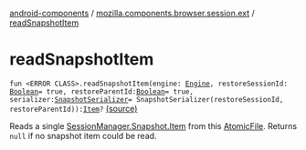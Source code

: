 [android-components](../index.md) / [mozilla.components.browser.session.ext](index.md) / [readSnapshotItem](./read-snapshot-item.md)

# readSnapshotItem

`fun <ERROR CLASS>.readSnapshotItem(engine: `[`Engine`](../mozilla.components.concept.engine/-engine/index.md)`, restoreSessionId: `[`Boolean`](https://kotlinlang.org/api/latest/jvm/stdlib/kotlin/-boolean/index.html)` = true, restoreParentId: `[`Boolean`](https://kotlinlang.org/api/latest/jvm/stdlib/kotlin/-boolean/index.html)` = true, serializer: `[`SnapshotSerializer`](../mozilla.components.browser.session.storage/-snapshot-serializer/index.md)` = SnapshotSerializer(restoreSessionId, restoreParentId)): `[`Item`](../mozilla.components.browser.session/-session-manager/-snapshot/-item/index.md)`?` [(source)](https://github.com/mozilla-mobile/android-components/blob/master/components/browser/session/src/main/java/mozilla/components/browser/session/ext/AtomicFile.kt#L48)

Reads a single [SessionManager.Snapshot.Item](../mozilla.components.browser.session/-session-manager/-snapshot/-item/index.md) from this [AtomicFile](#). Returns `null` if no snapshot item could be
read.

